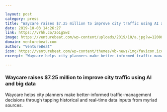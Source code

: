 ```yaml
---

layout: post
category: press
title: "Waycare raises $7.25 million to improve city traffic using AI and big data"
date: 2019-10-03 14:26:27
link: https://vrhk.co/2o1gSwz
image: https://venturebeat.com/wp-content/uploads/2019/10/a.jpg?w=1200&strip=all
domain: venturebeat.com
author: "VentureBeat"
icon: https://venturebeat.com/wp-content/themes/vb-news/img/favicon.ico
excerpt: "Waycare helps city planners make better-informed traffic-management decisions through tapping historical and real-time data inputs from myriad sources."

---
```


### Waycare raises $7.25 million to improve city traffic using AI and big data

Waycare helps city planners make better-informed traffic-management decisions through tapping historical and real-time data inputs from myriad sources.